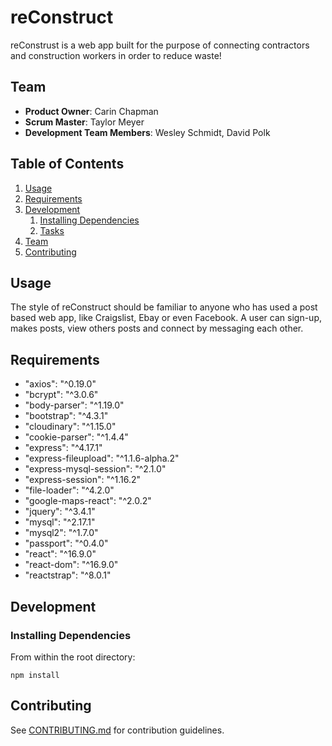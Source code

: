# reConstruct
reConstrust is a web app built for the purpose of connecting contractors and construction workers in order to reduce waste!

## Team

  - __Product Owner__: Carin Chapman 
  - __Scrum Master__: Taylor Meyer
  - __Development Team Members__: Wesley Schmidt, David Polk

## Table of Contents

1. [Usage](#Usage)
1. [Requirements](#requirements)
1. [Development](#development)
    1. [Installing Dependencies](#installing-dependencies)
    1. [Tasks](#tasks)
1. [Team](#team)
1. [Contributing](#contributing)

## Usage

The style of reConstruct should be familiar to anyone who has used a post based web app, like Craigslist, Ebay or even Facebook. A user can sign-up, makes posts, view others posts and connect by messaging each other. 

## Requirements

- "axios": "^0.19.0"
- "bcrypt": "^3.0.6"
- "body-parser": "^1.19.0" 
- "bootstrap": "^4.3.1"
- "cloudinary": "^1.15.0"
- "cookie-parser": "^1.4.4"
- "express": "^4.17.1"
- "express-fileupload": "^1.1.6-alpha.2"
- "express-mysql-session": "^2.1.0"
- "express-session": "^1.16.2"
- "file-loader": "^4.2.0"
- "google-maps-react": "^2.0.2"
- "jquery": "^3.4.1"
- "mysql": "^2.17.1"
- "mysql2": "^1.7.0"
- "passport": "^0.4.0"
- "react": "^16.9.0"
- "react-dom": "^16.9.0"
- "reactstrap": "^8.0.1"

## Development

### Installing Dependencies

From within the root directory:

```
npm install
```


## Contributing

See [CONTRIBUTING.md](_CONTRIBUTING.md) for contribution guidelines.

